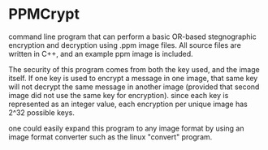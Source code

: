 # PPMCrypt
command line program that can perform a basic OR-based stegnographic encryption and decryption using .ppm image files.
All source files are written in C++, and an example ppm image is included.

The security of this program comes from both the key used, and the image itself. If one key is used to encrypt a message in one image, that same key will not decrypt the same message in another image (provided that second image did not use the same key for encryption). since each key is represented as an integer value, each encryption per unique image has 2^32 possible keys.

one could easily expand this program to any image format by using an image format converter such as the linux "convert" program.
